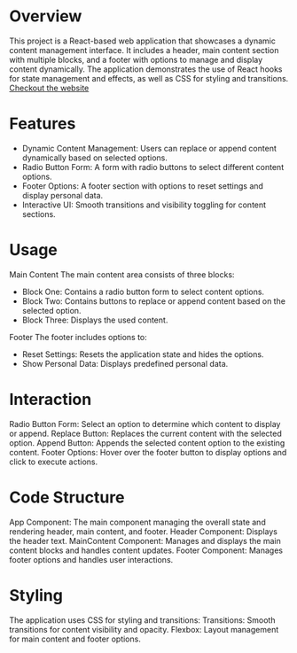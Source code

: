 # Overview
This project is a React-based web application that showcases a dynamic content management interface. It includes a header, main content section with multiple blocks, and a footer with options to manage and display content dynamically. The application demonstrates the use of React hooks for state management and effects, as well as CSS for styling and transitions.
<a href='https://jolly-puffpuff-acfa45.netlify.app' target="_blank">Checkout the website<a>

# Features
- Dynamic Content Management: Users can replace or append content dynamically based on selected options.
- Radio Button Form: A form with radio buttons to select different content options.
- Footer Options: A footer section with options to reset settings and display personal data.
- Interactive UI: Smooth transitions and visibility toggling for content sections.

# Usage
Main Content
The main content area consists of three blocks:
- Block One: Contains a radio button form to select content options.
- Block Two: Contains buttons to replace or append content based on the selected option.
- Block Three: Displays the used content.

Footer
The footer includes options to:
- Reset Settings: Resets the application state and hides the options.
- Show Personal Data: Displays predefined personal data.

# Interaction
Radio Button Form: Select an option to determine which content to display or append.
Replace Button: Replaces the current content with the selected option.
Append Button: Appends the selected content option to the existing content.
Footer Options: Hover over the footer button to display options and click to execute actions.

# Code Structure
App Component: The main component managing the overall state and rendering header, main content, and footer.
Header Component: Displays the header text.
MainContent Component: Manages and displays the main content blocks and handles content updates.
Footer Component: Manages footer options and handles user interactions.

# Styling
The application uses CSS for styling and transitions:
Transitions: Smooth transitions for content visibility and opacity.
Flexbox: Layout management for main content and footer options.